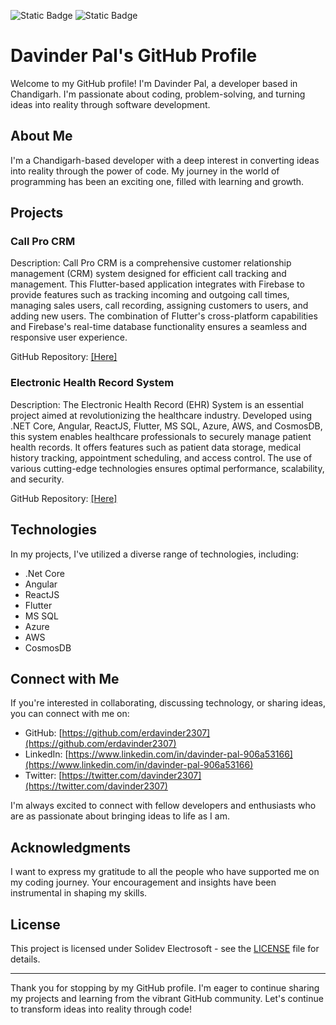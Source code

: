 ![Static Badge](https://img.shields.io/badge/dotnet_core-backend-blue)
![Static Badge](https://img.shields.io/badge/flutter-frontend-red)




# Davinder Pal's GitHub Profile

Welcome to my GitHub profile! I'm Davinder Pal, a developer based in Chandigarh. I'm passionate about coding, problem-solving, and turning ideas into reality through software development.

## About Me

I'm a Chandigarh-based developer with a deep interest in converting ideas into reality through the power of code. My journey in the world of programming has been an exciting one, filled with learning and growth.

## Projects

### Call Pro CRM

Description: Call Pro CRM is a comprehensive customer relationship management (CRM) system designed for efficient call tracking and management. This Flutter-based application integrates with Firebase to provide features such as tracking incoming and outgoing call times, managing sales users, call recording, assigning customers to users, and adding new users. The combination of Flutter's cross-platform capabilities and Firebase's real-time database functionality ensures a seamless and responsive user experience.

GitHub Repository: [[Here]](https://github.com/erdavinder2307)

### Electronic Health Record System

Description: The Electronic Health Record (EHR) System is an essential project aimed at revolutionizing the healthcare industry. Developed using .NET Core, Angular, ReactJS, Flutter, MS SQL, Azure, AWS, and CosmosDB, this system enables healthcare professionals to securely manage patient health records. It offers features such as patient data storage, medical history tracking, appointment scheduling, and access control. The use of various cutting-edge technologies ensures optimal performance, scalability, and security.

GitHub Repository: [[Here]](https://github.com/erdavinder2307)

## Technologies

In my projects, I've utilized a diverse range of technologies, including:


- .Net Core
- Angular
- ReactJS
- Flutter
- MS SQL
- Azure
- AWS
- CosmosDB

## Connect with Me

If you're interested in collaborating, discussing technology, or sharing ideas, you can connect with me on:

- GitHub: [https://github.com/erdavinder2307](https://github.com/erdavinder2307)
- LinkedIn: [https://www.linkedin.com/in/davinder-pal-906a53166](https://www.linkedin.com/in/davinder-pal-906a53166)
- Twitter: [https://twitter.com/davinder2307](https://twitter.com/davinder2307)

I'm always excited to connect with fellow developers and enthusiasts who are as passionate about bringing ideas to life as I am.

## Acknowledgments

I want to express my gratitude to all the people who have supported me on my coding journey. Your encouragement and insights have been instrumental in shaping my skills.

## License

This project is licensed under Solidev Electrosoft - see the [LICENSE](LICENSE) file for details.

---

Thank you for stopping by my GitHub profile. I'm eager to continue sharing my projects and learning from the vibrant GitHub community. Let's continue to transform ideas into reality through code!
